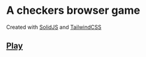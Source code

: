 # A checkers browser game

Created with [SolidJS](https://www.solidjs.com/) and [TailwindCSS](https://tailwindcss.com/)

## [Play](https://play-checkers.onrender.com)

